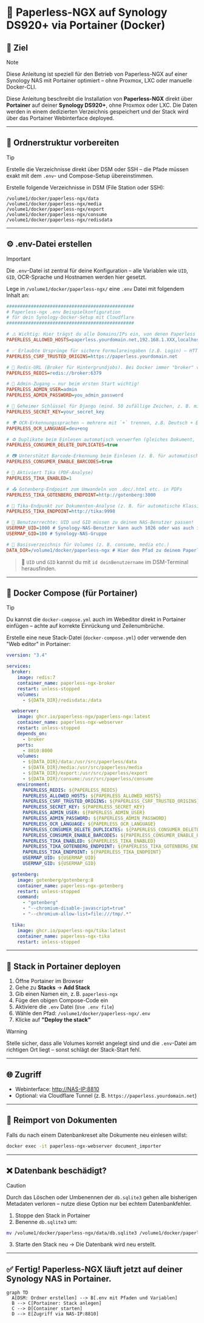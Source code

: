 # 📄 Paperless-NGX auf Synology DS920+ via Portainer (Docker)

## 📌 Ziel

> [!NOTE]
> Diese Anleitung ist speziell für den Betrieb von Paperless-NGX auf einer Synology NAS mit Portainer optimiert – ohne Proxmox, LXC oder manuelle Docker-CLI.

Diese Anleitung beschreibt die Installation von **Paperless-NGX** direkt über **Portainer** auf deiner **Synology DS920+**, ohne Proxmox oder LXC. Die Daten werden in einem dedizierten Verzeichnis gespeichert und der Stack wird über das Portainer Webinterface deployed.

---

## 📁 Ordnerstruktur vorbereiten

> [!TIP]
> Erstelle die Verzeichnisse direkt über DSM oder SSH – die Pfade müssen exakt mit dem `.env`- und Compose-Setup übereinstimmen.

Erstelle folgende Verzeichnisse in DSM (File Station oder SSH):

```
/volume1/docker/paperless-ngx/data
/volume1/docker/paperless-ngx/media
/volume1/docker/paperless-ngx/export
/volume1/docker/paperless-ngx/consume
/volume1/docker/paperless-ngx/redisdata
```

---

## ⚙️ .env-Datei erstellen

> [!IMPORTANT]
> Die `.env`-Datei ist zentral für deine Konfiguration – alle Variablen wie `UID`, `GID`, OCR-Sprache und Hostnamen werden hier gesetzt.

Lege in `/volume1/docker/paperless-ngx/` eine `.env` Datei mit folgendem Inhalt an:

```ini
###############################################
# Paperless-ngx .env Beispielkonfiguration
# für dein Synology-Docker-Setup mit Cloudflare
###############################################

# ⚠️ Wichtig: Hier trägst du alle Domains/IPs ein, von denen Paperless erreichbar ist.
PAPERLESS_ALLOWED_HOSTS=paperless.yourdomain.net,192.168.1.XXX,localhost

# ✅ Erlaubte Ursprünge für sichere Formulareingaben (z.B. Login) – HTTPS-Domain notwendig!
PAPERLESS_CSRF_TRUSTED_ORIGINS=https://paperless.yourdomain.net

# 🔗 Redis-URL (Broker für Hintergrundjobs). Bei Docker immer "broker" verwenden.
PAPERLESS_REDIS=redis://broker:6379

# 👤 Admin-Zugang – nur beim ersten Start wichtig!
PAPERLESS_ADMIN_USER=admin
PAPERLESS_ADMIN_PASSWORD=you_admin_password

# 🔐 Geheimer Schlüssel für Django (mind. 50 zufällige Zeichen, z. B. mit `openssl rand -hex 32`)
PAPERLESS_SECRET_KEY=your_secret_key

# 🌍 OCR-Erkennungssprachen – mehrere mit `+` trennen, z.B. Deutsch + Englisch
PAPERLESS_OCR_LANGUAGE=deu+eng

# ♻️ Duplikate beim Einlesen automatisch verwerfen (gleiches Dokument, gleiche Prüfsumme)
PAPERLESS_CONSUMER_DELETE_DUPLICATES=true

# 📷 Unterstützt Barcode-Erkennung beim Einlesen (z. B. für automatische Zuordnung)
PAPERLESS_CONSUMER_ENABLE_BARCODES=true

# 📄 Aktiviert Tika (PDF-Analyse)
PAPERLESS_TIKA_ENABLED=1

# 📤 Gotenberg-Endpoint zum Umwandeln von .doc/.html etc. in PDFs
PAPERLESS_TIKA_GOTENBERG_ENDPOINT=http://gotenberg:3000

# 🧠 Tika-Endpunkt zur Dokumenten-Analyse (z. B. für automatische Klassifizierung)
PAPERLESS_TIKA_ENDPOINT=http://tika:9998

# 👥 Benutzerrechte: UID und GID müssen zu deinem NAS-Benutzer passen!
USERMAP_UID=1000 # Synology-NAS-Benutzer kann auch 1026 oder was auch immer sein
USERMAP_GID=100 # Synology-NAS-Gruppe

# 📁 Basisverzeichnis für Volumes (z. B. consume, media etc.)
DATA_DIR=/volume1/docker/paperless-ngx # Hier den Pfad zu deinem Paperless-Volume anpassen!
```

> 📌 `UID` und `GID` kannst du mit `id deinBenutzername` im DSM-Terminal herausfinden.

---

## 🐳 Docker Compose (für Portainer)

> [!TIP]
> Du kannst die `docker-compose.yml` auch im Webeditor direkt in Portainer einfügen – achte auf korrekte Einrückung und Zeilenumbrüche.

Erstelle eine neue Stack-Datei (`docker-compose.yml`) oder verwende den "Web editor" in Portainer:

```yaml
vversion: "3.4"

services:
  broker:
    image: redis:7
    container_name: paperless-ngx-broker
    restart: unless-stopped
    volumes:
      - ${DATA_DIR}/redisdata:/data

  webserver:
    image: ghcr.io/paperless-ngx/paperless-ngx:latest
    container_name: paperless-ngx-webserver
    restart: unless-stopped
    depends_on:
      - broker
    ports:
      - 8810:8000
    volumes:
      - ${DATA_DIR}/data:/usr/src/paperless/data
      - ${DATA_DIR}/media:/usr/src/paperless/media
      - ${DATA_DIR}/export:/usr/src/paperless/export
      - ${DATA_DIR}/consume:/usr/src/paperless/consume
    environment:
      PAPERLESS_REDIS: ${PAPERLESS_REDIS}
      PAPERLESS_ALLOWED_HOSTS: ${PAPERLESS_ALLOWED_HOSTS}
      PAPERLESS_CSRF_TRUSTED_ORIGINS: ${PAPERLESS_CSRF_TRUSTED_ORIGINS}
      PAPERLESS_SECRET_KEY: ${PAPERLESS_SECRET_KEY}
      PAPERLESS_ADMIN_USER: ${PAPERLESS_ADMIN_USER}
      PAPERLESS_ADMIN_PASSWORD: ${PAPERLESS_ADMIN_PASSWORD}
      PAPERLESS_OCR_LANGUAGE: ${PAPERLESS_OCR_LANGUAGE}
      PAPERLESS_CONSUMER_DELETE_DUPLICATES: ${PAPERLESS_CONSUMER_DELETE_DUPLICATES}
      PAPERLESS_CONSUMER_ENABLE_BARCODES: ${PAPERLESS_CONSUMER_ENABLE_BARCODES}
      PAPERLESS_TIKA_ENABLED: ${PAPERLESS_TIKA_ENABLED}
      PAPERLESS_TIKA_GOTENBERG_ENDPOINT: ${PAPERLESS_TIKA_GOTENBERG_ENDPOINT}
      PAPERLESS_TIKA_ENDPOINT: ${PAPERLESS_TIKA_ENDPOINT}
      USERMAP_UID: ${USERMAP_UID}
      USERMAP_GID: ${USERMAP_GID}

  gotenberg:
    image: gotenberg/gotenberg:8
    container_name: paperless-ngx-gotenberg
    restart: unless-stopped
    command:
      - "gotenberg"
      - "--chromium-disable-javascript=true"
      - "--chromium-allow-list=file:///tmp/.*"

  tika:
    image: ghcr.io/paperless-ngx/tika:latest
    container_name: paperless-ngx-tika
    restart: unless-stopped
```

---

## 🚀 Stack in Portainer deployen

1. Öffne Portainer im Browser
2. Gehe zu **Stacks** → **Add Stack**
3. Gib einen Namen ein, z. B. `paperless-ngx`
4. Füge den obigen Compose-Code ein
5. Aktiviere die `.env` Datei (`Use .env file`)
6. Wähle den Pfad: `/volume1/docker/paperless-ngx/.env`
7. Klicke auf **"Deploy the stack"**

> [!WARNING]
> Stelle sicher, dass alle Volumes korrekt angelegt sind und die `.env`-Datei am richtigen Ort liegt – sonst schlägt der Stack-Start fehl.

---

## 🌐 Zugriff

- Webinterface: [http://NAS-IP:8810](http://NAS-IP:8810)
- Optional: via Cloudflare Tunnel (z. B. `https://paperless.yourdomain.net`)

---

## 🔁 Reimport von Dokumenten

Falls du nach einem Datenbankreset alte Dokumente neu einlesen willst:

```bash
docker exec -it paperless-ngx-webserver document_importer
```

---

## ❌ Datenbank beschädigt?

> [!CAUTION]
> Durch das Löschen oder Umbenennen der `db.sqlite3` gehen alle bisherigen Metadaten verloren – nutze diese Option nur bei echtem Datenbankfehler.

1. Stoppe den Stack in Portainer
2. Benenne `db.sqlite3` um:

```bash
mv /volume1/docker/paperless-ngx/data/db.sqlite3 /volume1/docker/paperless-ngx/data/db.sqlite3.bak
```

3. Starte den Stack neu → Die Datenbank wird neu erstellt.

---

## ✅ Fertig! Paperless-NGX läuft jetzt auf deiner Synology NAS in Portainer.

```mermaid
graph TD
  A[DSM: Ordner erstellen] --> B[.env mit Pfaden und Variablen]
  B --> C[Portainer: Stack anlegen]
  C --> D[Container starten]
  D --> E[Zugriff via NAS-IP:8810]
```
